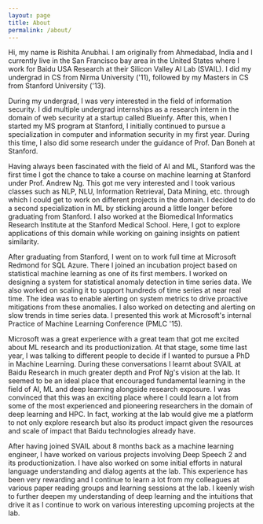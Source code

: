 ```yaml
---
layout: page
title: About
permalink: /about/
---
```


Hi, my name is Rishita Anubhai. I am originally from Ahmedabad, India and I currently live in the San Francisco bay area in the United States where I work for Baidu USA Research at their Silicon Valley AI Lab (SVAIL). I did my undergrad in CS from Nirma University ('11), followed by my Masters in CS from Stanford University ('13).

During my undergrad, I was very interested in the field of information security. I did multiple undergrad internships as a research intern in the domain of web security at a startup called Blueinfy. After this, when I started my MS program at Stanford, I initially continued to pursue a specialization in computer and information security in my first year. During this time, I also did some research under the guidance of Prof. Dan Boneh at Stanford.

Having always been fascinated with the field of AI and ML, Stanford was the first time I got the chance to take a course on machine learning at Stanford under Prof. Andrew Ng. This got me very interested and I took various classes such as NLP, NLU, Information Retrieval, Data Mining, etc. through which I could get to work on different projects in the domain. I decided to do a second specialization in ML by sticking around a little longer before graduating from Stanford. I also worked at the Biomedical Informatics Research Institute at the Stanford Medical School. Here, I got to explore applications of this domain while working on gaining insights on patient similarity.

After graduating from Stanford, I went on to work full time at Microsoft Redmond for SQL Azure. There I joined an incubation project based on statistical machine learning as one of its first members. I worked on designing a system for statistical anomaly detection in time series data. We also worked on scaling it to support hundreds of time series at near real time. The idea was to enable alerting on system metrics to drive proactive mitigations from these anomalies. I also worked on detecting and alerting on slow trends in time series data. I presented this work at Microsoft's internal Practice of Machine Learning Conference (PMLC '15).

Microsoft was a great experience with a great team that got me excited about ML research and its productionization. At that stage, some time last year, I was talking to different people to decide if I wanted to pursue a PhD in Machine Learning. During these conversations I learnt about SVAIL at Baidu Research in much greater depth and Prof Ng's vision at the lab. It seemed to be an ideal place that encouraged fundamental learning in the field of AI, ML and deep learning alongside research exposure. I was convinced that this was an exciting place where I could learn a lot from some of the most experienced and pioneering researchers in the domain of deep learning and HPC. In fact, working at the lab would give me a platform to not only explore research but also its product impact given the resources and scale of impact that Baidu technologies already have.

After having joined SVAIL about 8 months back as a machine learning engineer, I have worked on various projects involving Deep Speech 2 and its productionization. I have also worked on some initial efforts in natural language understanding and dialog agents at the lab. This experience has been very rewarding and I continue to learn a lot from my colleagues at various paper reading groups and learning sessions at the lab. I keenly wish to further deepen my understanding of deep learning and the intuitions that drive it as I continue to work on various interesting upcoming projects at the lab.
